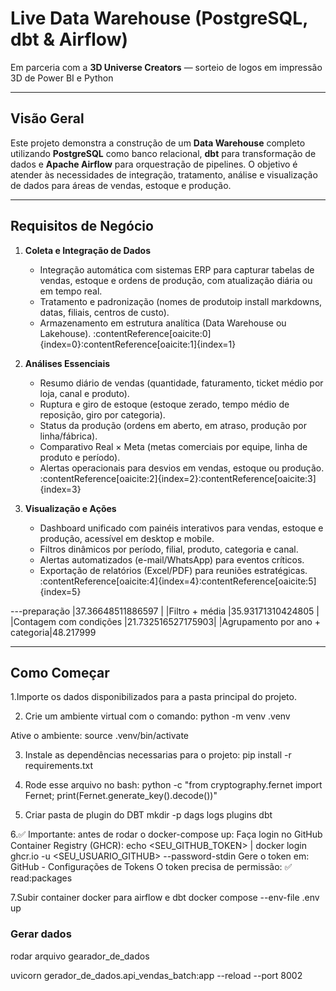 # Live Data Warehouse (PostgreSQL, dbt & Airflow)

Em parceria com a **3D Universe Creators** — sorteio de logos em impressão 3D de Power BI e Python

---

## Visão Geral

Este projeto demonstra a construção de um **Data Warehouse** completo utilizando **PostgreSQL** como banco relacional, **dbt** para transformação de dados e **Apache Airflow** para orquestração de pipelines. O objetivo é atender às necessidades de integração, tratamento, análise e visualização de dados para áreas de vendas, estoque e produção.

---

## Requisitos de Negócio

1. **Coleta e Integração de Dados**  
   - Integração automática com sistemas ERP para capturar tabelas de vendas, estoque e ordens de produção, com atualização diária ou em tempo real.  
   - Tratamento e padronização (nomes de produtoip install markdowns, datas, filiais, centros de custo).  
   - Armazenamento em estrutura analítica (Data Warehouse ou Lakehouse). :contentReference[oaicite:0]{index=0}:contentReference[oaicite:1]{index=1}

2. **Análises Essenciais**  
   - Resumo diário de vendas (quantidade, faturamento, ticket médio por loja, canal e produto).  
   - Ruptura e giro de estoque (estoque zerado, tempo médio de reposição, giro por categoria).  
   - Status da produção (ordens em aberto, em atraso, produção por linha/fábrica).  
   - Comparativo Real × Meta (metas comerciais por equipe, linha de produto e período).  
   - Alertas operacionais para desvios em vendas, estoque ou produção. :contentReference[oaicite:2]{index=2}:contentReference[oaicite:3]{index=3}

3. **Visualização e Ações**  
   - Dashboard unificado com painéis interativos para vendas, estoque e produção, acessível em desktop e mobile.  
   - Filtros dinâmicos por período, filial, produto, categoria e canal.  
   - Alertas automatizados (e-mail/WhatsApp) para eventos críticos.  
   - Exportação de relatórios (Excel/PDF) para reuniões estratégicas. :contentReference[oaicite:4]{index=4}:contentReference[oaicite:5]{index=5}

---preparação           |37.36648511886597 |
|Filtro + média                 |35.93171310424805 |
|Contagem com condições         |21.732516527175903|
|Agrupamento por ano + categoria|48.217999



---

## Como Começar
1.Importe os dados disponibilizados para a pasta principal do projeto.

2. Crie um ambiente virtual com o comando:
python -m venv .venv

Ative o ambiente: 
source .venv/bin/activate

3. Instale as dependências necessarias para o projeto:
pip install -r requirements.txt

4. Rode esse arquivo no bash:
python -c "from cryptography.fernet import Fernet; print(Fernet.generate_key().decode())"

5. Criar pasta de plugin do DBT
mkdir -p dags logs plugins dbt

6.✅ Importante: antes de rodar o docker-compose up:
Faça login no GitHub Container Registry (GHCR):
echo <SEU_GITHUB_TOKEN> | docker login ghcr.io -u <SEU_USUARIO_GITHUB> --password-stdin
Gere o token em: GitHub - Configurações de Tokens
O token precisa de permissão:
✅ read:packages

7.Subir container docker para airflow e dbt
docker compose --env-file .env up

### Gerar dados
rodar arquivo gearador_de_dados

uvicorn gerador_de_dados.api_vendas_batch:app --reload --port 8002
